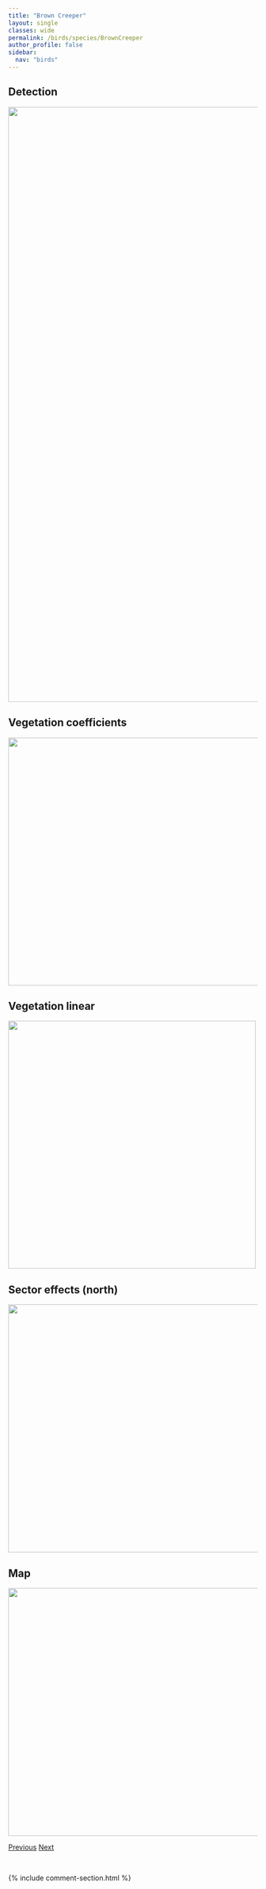 ```yaml
---
title: "Brown Creeper"
layout: single
classes: wide
permalink: /birds/species/BrownCreeper
author_profile: false
sidebar:
  nav: "birds"
---
```


<h2>Detection</h2>

<a href="https://drive.google.com/uc?export=view&id=1av9LsqZEGQ3kfSq4rt2sC-RZIn7cfjmn">
<img src="https://drive.google.com/uc?export=view&id=1av9LsqZEGQ3kfSq4rt2sC-RZIn7cfjmn" height = "1200" width = "800">
</a>

<h2>Vegetation coefficients</h2>

<a href="https://drive.google.com/uc?export=view&id=1ncTu9xBD159z0QOTH1JhK4kpl5mch3tj">
<img src="https://drive.google.com/uc?export=view&id=1ncTu9xBD159z0QOTH1JhK4kpl5mch3tj" height = "500" width = "1000">
</a>

<h2>Vegetation linear</h2>

<a href="https://drive.google.com/uc?export=view&id=1PTxLaAnt3EFWNiGHrJ7IUSgARy585ij5">
<img src="https://drive.google.com/uc?export=view&id=1PTxLaAnt3EFWNiGHrJ7IUSgARy585ij5" height = "500" width = "500">
</a>

<h2>Sector effects (north)</h2>

<a href="https://drive.google.com/uc?export=view&id=1zstMMyvVr9-2RwDsYUTpYvLECAirUR5E">
<img src="https://drive.google.com/uc?export=view&id=1zstMMyvVr9-2RwDsYUTpYvLECAirUR5E" height = "500" width = "1000">
</a>

<h2>Map</h2>

<a href="https://drive.google.com/uc?export=view&id=153fRqQsruzXxsDf2SFOl3Zu0pPEPpsFX">
<img src="https://drive.google.com/uc?export=view&id=153fRqQsruzXxsDf2SFOl3Zu0pPEPpsFX" height = "500" width = "1500">
</a>

<a href="/birds/species/BrewersBlackbird/" class="pagination--pager" title="Brewer's Blackbird">Previous</a> <a href="/birds/species/BrewersSparrow/" class="pagination--pager" title="Brewer's Sparrow">Next</a>

<p>&nbsp;</p>

{% include comment-section.html %}
